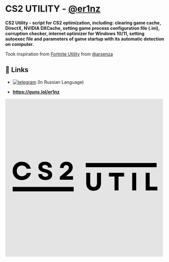 
# **CS2 UTILITY - [@er1nz](https://www.github.com/er1nz)**

**CS2 Utility - script for CS2 optimization, including: clearing game cache, DirectX, NVIDIA DXCache, setting game process configuration file (.ini), corruption checker, internet optimizer for Windows 10/11, setting autoexec file and parameters of game startup with its automatic detection on computer.**

Took inspiration from [Fortnite Utility](https://github.com/arsenzaaa/FORTNITE-UTILITY) from [@arsenza](https://github.com/arsenzaaa)

## 🔗 Links
- [![telegram](https://img.shields.io/badge/Telegram-2CA5E0?style=for-the-badge&logo=telegram&logoColor=white)](https://t.me/er1nz01) (In Russian Language) 

-  **https://guns.lol/er1nz**




![Logo](https://github.com/er1nz/CS2-UTILITY/blob/main/CS2.png?raw=true)

